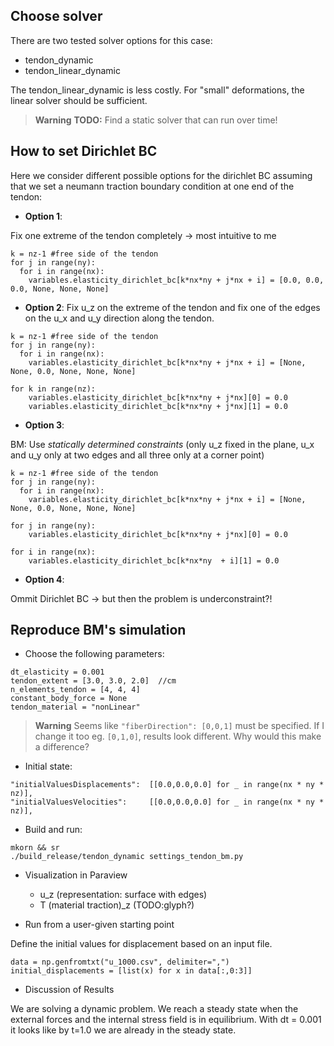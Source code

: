 ## Choose solver

There are two tested solver options for this case:
- tendon_dynamic
- tendon_linear_dynamic

The tendon_linear_dynamic is less costly. For "small" deformations, the linear solver should be sufficient. 

> **Warning**
> **TODO:** Find a static solver that can run over time!

## How to set Dirichlet BC

Here we consider different possible options for the dirichlet BC assuming that we set a neumann traction boundary condition at one end of the tendon:

- **Option 1**: 

Fix one extreme of the tendon completely -> most intuitive to me
```
k = nz-1 #free side of the tendon
for j in range(ny):
  for i in range(nx):
    variables.elasticity_dirichlet_bc[k*nx*ny + j*nx + i] = [0.0, 0.0, 0.0, None, None, None]                
```

-  **Option 2**:
Fix u_z on the extreme of the tendon and fix one of the edges on the u_x and u_y direction along the tendon. 
```
k = nz-1 #free side of the tendon
for j in range(ny):
  for i in range(nx):
    variables.elasticity_dirichlet_bc[k*nx*ny + j*nx + i] = [None, None, 0.0, None, None, None] 
            
for k in range(nz):
    variables.elasticity_dirichlet_bc[k*nx*ny + j*nx][0] = 0.0   
    variables.elasticity_dirichlet_bc[k*nx*ny + j*nx][1] = 0.0                         
```

-  **Option 3**:

BM: Use *statically determined constraints* (only u_z fixed in the plane, u_x and u_y only at two edges and all three only at a corner point)

```
k = nz-1 #free side of the tendon
for j in range(ny):
  for i in range(nx):
    variables.elasticity_dirichlet_bc[k*nx*ny + j*nx + i] = [None, None, 0.0, None, None, None]       

for j in range(ny):
    variables.elasticity_dirichlet_bc[k*nx*ny + j*nx][0] = 0.0

for i in range(nx):
    variables.elasticity_dirichlet_bc[k*nx*ny  + i][1] = 0.0         
```

-  **Option 4**:

Ommit Dirichlet BC -> but then the problem is underconstraint?!


## Reproduce BM's simulation

- Choose the following parameters:

```
dt_elasticity = 0.001     
tendon_extent = [3.0, 3.0, 2.0]  //cm        
n_elements_tendon = [4, 4, 4] 
constant_body_force = None
tendon_material = "nonLinear"                 
```

> **Warning**
> Seems like `"fiberDirection": [0,0,1]` must be specified. If I change it too eg. `[0,1,0]`, results look different. Why would this make a difference?

- Initial state:

```
"initialValuesDisplacements":  [[0.0,0.0,0.0] for _ in range(nx * ny * nz)],     
"initialValuesVelocities":     [[0.0,0.0,0.0] for _ in range(nx * ny * nz)], 
```    

- Build and run:

```
mkorn && sr
./build_release/tendon_dynamic settings_tendon_bm.py
```

- Visualization in Paraview
    - u_z (representation: surface with edges)
    - T (material traction)_z (TODO:glyph?)

- Run from a user-given starting point

Define the initial values for displacement based on an input file. 

```
data = np.genfromtxt("u_1000.csv", delimiter=",")
initial_displacements = [list(x) for x in data[:,0:3]]
```

- Discussion of Results

We are solving a dynamic problem. We reach a steady state when the external forces and the internal stress field is in equilibrium. With dt = 0.001 it looks like by t=1.0 we are already in the steady state. 